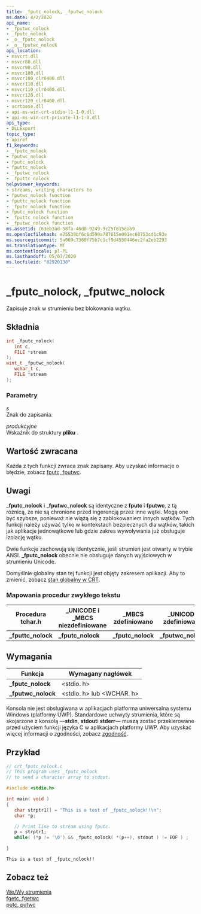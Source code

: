 ```yaml
---
title: _fputc_nolock, _fputwc_nolock
ms.date: 4/2/2020
api_name:
- _fputwc_nolock
- _fputc_nolock
- _o__fputc_nolock
- _o__fputwc_nolock
api_location:
- msvcrt.dll
- msvcr80.dll
- msvcr90.dll
- msvcr100.dll
- msvcr100_clr0400.dll
- msvcr110.dll
- msvcr110_clr0400.dll
- msvcr120.dll
- msvcr120_clr0400.dll
- ucrtbase.dll
- api-ms-win-crt-stdio-l1-1-0.dll
- api-ms-win-crt-private-l1-1-0.dll
api_type:
- DLLExport
topic_type:
- apiref
f1_keywords:
- _fputc_nolock
- fputwc_nolock
- fputc_nolock
- fputtc_nolock
- _fputwc_nolock
- _fputtc_nolock
helpviewer_keywords:
- streams, writing characters to
- fputwc_nolock function
- fputtc_nolock function
- _fputc_nolock function
- fputc_nolock function
- _fputtc_nolock function
- _fputwc_nolock function
ms.assetid: c63eb3ad-58fa-46d0-9249-9c25f815eab9
ms.openlocfilehash: e25539bf6c6d590a787615e091ec68753cd1c93e
ms.sourcegitcommit: 5a069c7360f75b7c1cf9d4550446ec2fa2eb2293
ms.translationtype: MT
ms.contentlocale: pl-PL
ms.lasthandoff: 05/07/2020
ms.locfileid: "82920138"
---
```

# <a name="_fputc_nolock-_fputwc_nolock"></a>_fputc_nolock, _fputwc_nolock

Zapisuje znak w strumieniu bez blokowania wątku.

## <a name="syntax"></a>Składnia

```C
int _fputc_nolock(
   int c,
   FILE *stream
);
wint_t _fputwc_nolock(
   wchar_t c,
   FILE *stream
);
```

### <a name="parameters"></a>Parametry

*s*<br/>
Znak do zapisania.

*produkcyjne*<br/>
Wskaźnik do struktury **pliku** .

## <a name="return-value"></a>Wartość zwracana

Każda z tych funkcji zwraca znak zapisany. Aby uzyskać informacje o błędzie, zobacz [fputc, fputwc](fputc-fputwc.md).

## <a name="remarks"></a>Uwagi

**_fputc_nolock** i **_fputwc_nolock** są identyczne z **fputc** i **fputwc**, z tą różnicą, że nie są chronione przed ingerencją przez inne wątki. Mogą one być szybsze, ponieważ nie wiążą się z zablokowaniem innych wątków. Tych funkcji należy używać tylko w kontekstach bezpiecznych dla wątków, takich jak aplikacje jednowątkowe lub gdzie zakres wywoływania już obsługuje izolację wątku.

Dwie funkcje zachowują się identycznie, jeśli strumień jest otwarty w trybie ANSI. **_fputc_nolock** obecnie nie obsługuje danych wyjściowych w strumieniu Unicode.

Domyślnie globalny stan tej funkcji jest objęty zakresem aplikacji. Aby to zmienić, zobacz [stan globalny w CRT](../global-state.md).

### <a name="generic-text-routine-mappings"></a>Mapowania procedur zwykłego tekstu

|Procedura tchar.h|_UNICODE i _MBCS niezdefiniowane|_MBCS zdefiniowano|_UNICODE zdefiniowano|
|---------------------|--------------------------------------|--------------------|-----------------------|
|**_fputtc_nolock**|**_fputc_nolock**|**_fputc_nolock**|**_fputwc_nolock**|

## <a name="requirements"></a>Wymagania

|Funkcja|Wymagany nagłówek|
|--------------|---------------------|
|**_fputc_nolock**|\<stdio. h>|
|**_fputwc_nolock**|\<stdio. h> lub \<WCHAR. h>|

Konsola nie jest obsługiwana w aplikacjach platforma uniwersalna systemu Windows (platformy UWP). Standardowe uchwyty strumienia, które są skojarzone z konsolą —**stdin**, **stdout**i **stderr**— muszą zostać przekierowane przed użyciem funkcji języka C w aplikacjach platformy UWP. Aby uzyskać więcej informacji o zgodności, zobacz [zgodność](../../c-runtime-library/compatibility.md).

## <a name="example"></a>Przykład

```C
// crt_fputc_nolock.c
// This program uses _fputc_nolock
// to send a character array to stdout.

#include <stdio.h>

int main( void )
{
   char strptr1[] = "This is a test of _fputc_nolock!!\n";
   char *p;

   // Print line to stream using fputc.
   p = strptr1;
   while( (*p != '\0') && _fputc_nolock( *(p++), stdout ) != EOF ) ;

}
```

```Output
This is a test of _fputc_nolock!!
```

## <a name="see-also"></a>Zobacz też

[We/Wy strumienia](../../c-runtime-library/stream-i-o.md)<br/>
[fgetc, fgetwc](fgetc-fgetwc.md)<br/>
[putc, putwc](putc-putwc.md)<br/>
